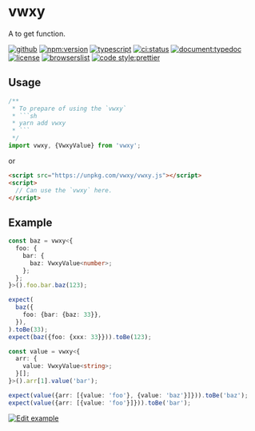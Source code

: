 # vwxy

A to get function.

[![github](https://badgen.net/badge//nju33,vwxy/000?icon=github&list=1)](https://github.com/nju33/vwxy)
[![npm:version](https://badgen.net/npm/v/vwxy?icon=npm&label=)](https://www.npmjs.com/package/vwxy)
[![typescript](https://badgen.net/badge/lang/typescript/0376c6?icon=npm)](https://www.typescriptlang.org/)
[![ci:status](https://badgen.net/circleci/github/nju33/vwxy)](https://circleci.com/gh/nju33/vwxy)
[![document:typedoc](https://badgen.net/badge/document/typedoc/9602ff)](https://docs--vwxy.netlify.com/)
[![license](https://badgen.net/npm/license/vwxy)](https://github.com/nju33/vwxy/blob/master/LICENSE)
[![browserslist](https://badgen.net/badge/browserslist/chrome,edge/ffd539?list=1)](https://browserl.ist/?q=last+1+chrome+version%2C+last+1+edge+version)
[![code style:prettier](https://badgen.net/badge//prettier/ff69b3?label=code%20style)](https://github.com/prettier/prettier)

## Usage

````js
/**
 * To prepare of using the `vwxy`
 * ```sh
 * yarn add vwxy
 * ```
 */
import vwxy, {VwxyValue} from 'vwxy';
````

or

```html
<script src="https://unpkg.com/vwxy/vwxy.js"></script>
<script>
  // Can use the `vwxy` here.
</script>
```

## Example

```ts
const baz = vwxy<{
  foo: {
    bar: {
      baz: VwxyValue<number>;
    };
  };
}>().foo.bar.baz(123);

expect(
  baz({
    foo: {bar: {baz: 33}},
  }),
).toBe(33);
expect(baz({foo: {xxx: 33}})).toBe(123);
```

```ts
const value = vwxy<{
  arr: {
    value: VwxyValue<string>;
  }[];
}>().arr[1].value('bar');

expect(value({arr: [{value: 'foo'}, {value: 'baz'}]})).toBe('baz');
expect(value({arr: [{value: 'foo'}]})).toBe('bar');
```

[![Edit example](https://codesandbox.io/static/img/play-codesandbox.svg)](https://codesandbox.io/s/vyzyjyl283?module=%2Fsrc%2Findex.ts)
